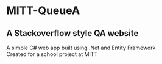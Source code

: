 # MITT-QueueA
## A Stackoverflow style QA website  
A simple C# web app built using .Net and Entity Framework  
Created for a school project at MITT  
